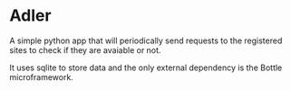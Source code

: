 Adler
=====

A simple python app that will periodically send requests to the registered sites to check if they are avaiable or not.

It uses sqlite to store data and the only external dependency is the Bottle microframework.
